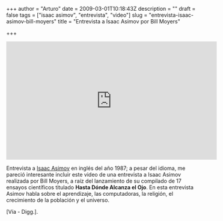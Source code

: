 +++
author = "Arturo"
date = 2009-03-01T10:18:43Z
description = ""
draft = false
tags = ["isaac asimov", "entrevista", "video"]
slug = "entrevista-isaac-asimov-bill-moyers"
title = "Entrevista a Isaac Asimov por Bill Moyers"

+++

<iframe width="560" height="315" src="https://www.youtube.com/embed/aogsJ4t4aBE" frameborder="0" allow="autoplay; encrypted-media" allowfullscreen></iframe>

Entrevista a [Isaac Asimov](https://es.wikipedia.org/wiki/Isaac_Asimov) en inglés del año 1987; a pesar del idioma, me pareció interesante incluir este video de una entrevista a Isaac Asimov realizada por Bill Moyers, a raíz del lanzamiento de su compilado de 17 ensayos científicos titulado **Hasta Dónde Alcanza el Ojo**. En esta entrevista Asimov habla sobre el aprendizaje, las computadoras, la religión, el crecimiento de la población y el universo.

[Vía - Digg.].
